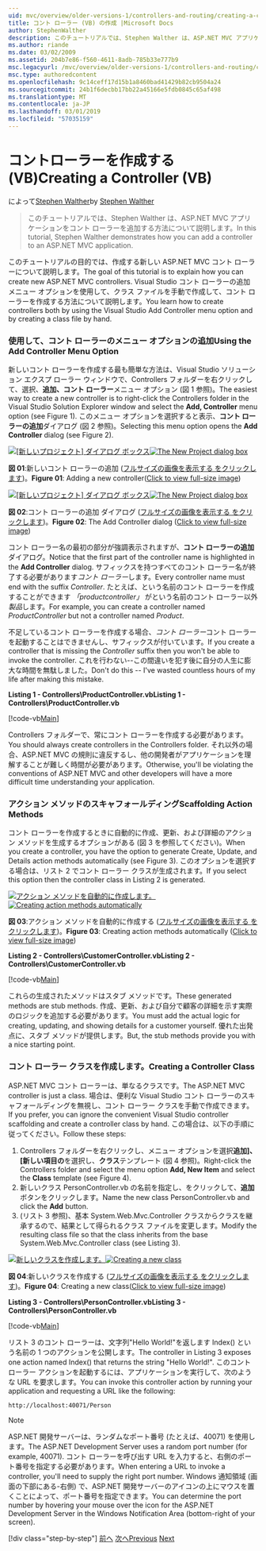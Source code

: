 ```yaml
---
uid: mvc/overview/older-versions-1/controllers-and-routing/creating-a-controller-vb
title: コント ローラー (VB) の作成 |Microsoft Docs
author: StephenWalther
description: このチュートリアルでは、Stephen Walther は、ASP.NET MVC アプリケーションをコント ローラーを追加する方法について説明します。
ms.author: riande
ms.date: 03/02/2009
ms.assetid: 204b7e86-f560-4611-8adb-785b33e777b9
msc.legacyurl: /mvc/overview/older-versions-1/controllers-and-routing/creating-a-controller-vb
msc.type: authoredcontent
ms.openlocfilehash: 9c14ceff17d15b1a8460bad41429b82cb9504a24
ms.sourcegitcommit: 24b1f6decbb17bb22a45166e5fdb0845c65af498
ms.translationtype: MT
ms.contentlocale: ja-JP
ms.lasthandoff: 03/01/2019
ms.locfileid: "57035159"
---
```

<a name="creating-a-controller-vb"></a><span data-ttu-id="e768a-103">コントローラーを作成する (VB)</span><span class="sxs-lookup"><span data-stu-id="e768a-103">Creating a Controller (VB)</span></span>
====================
<span data-ttu-id="e768a-104">によって[Stephen Walther](https://github.com/StephenWalther)</span><span class="sxs-lookup"><span data-stu-id="e768a-104">by [Stephen Walther](https://github.com/StephenWalther)</span></span>

> <span data-ttu-id="e768a-105">このチュートリアルでは、Stephen Walther は、ASP.NET MVC アプリケーションをコント ローラーを追加する方法について説明します。</span><span class="sxs-lookup"><span data-stu-id="e768a-105">In this tutorial, Stephen Walther demonstrates how you can add a controller to an ASP.NET MVC application.</span></span>


<span data-ttu-id="e768a-106">このチュートリアルの目的では、作成する新しい ASP.NET MVC コント ローラーについて説明します。</span><span class="sxs-lookup"><span data-stu-id="e768a-106">The goal of this tutorial is to explain how you can create new ASP.NET MVC controllers.</span></span> <span data-ttu-id="e768a-107">Visual Studio コント ローラーの追加 メニュー オプションを使用して、クラス ファイルを手動で作成して、コント ローラーを作成する方法について説明します。</span><span class="sxs-lookup"><span data-stu-id="e768a-107">You learn how to create controllers both by using the Visual Studio Add Controller menu option and by creating a class file by hand.</span></span>

### <a name="using-the-add-controller-menu-option"></a><span data-ttu-id="e768a-108">使用して、コント ローラーのメニュー オプションの追加</span><span class="sxs-lookup"><span data-stu-id="e768a-108">Using the Add Controller Menu Option</span></span>

<span data-ttu-id="e768a-109">新しいコント ローラーを作成する最も簡単な方法は、Visual Studio ソリューション エクスプ ローラー ウィンドウで、Controllers フォルダーを右クリックして、選択、**追加、コント ローラー**メニュー オプション (図 1 参照)。</span><span class="sxs-lookup"><span data-stu-id="e768a-109">The easiest way to create a new controller is to right-click the Controllers folder in the Visual Studio Solution Explorer window and select the **Add, Controller** menu option (see Figure 1).</span></span> <span data-ttu-id="e768a-110">このメニュー オプションを選択すると表示、**コント ローラーの追加**ダイアログ (図 2 参照)。</span><span class="sxs-lookup"><span data-stu-id="e768a-110">Selecting this menu option opens the **Add Controller** dialog (see Figure 2).</span></span>


<span data-ttu-id="e768a-111">[![[新しいプロジェクト] ダイアログ ボックス](creating-a-controller-vb/_static/image1.jpg)](creating-a-controller-vb/_static/image1.png)</span><span class="sxs-lookup"><span data-stu-id="e768a-111">[![The New Project dialog box](creating-a-controller-vb/_static/image1.jpg)](creating-a-controller-vb/_static/image1.png)</span></span>

<span data-ttu-id="e768a-112">**図 01**:新しいコント ローラーの追加 ([フルサイズの画像を表示する をクリックします](creating-a-controller-vb/_static/image2.png))。</span><span class="sxs-lookup"><span data-stu-id="e768a-112">**Figure 01**: Adding a new controller([Click to view full-size image](creating-a-controller-vb/_static/image2.png))</span></span>


<span data-ttu-id="e768a-113">[![[新しいプロジェクト] ダイアログ ボックス](creating-a-controller-vb/_static/image2.jpg)](creating-a-controller-vb/_static/image3.png)</span><span class="sxs-lookup"><span data-stu-id="e768a-113">[![The New Project dialog box](creating-a-controller-vb/_static/image2.jpg)](creating-a-controller-vb/_static/image3.png)</span></span>

<span data-ttu-id="e768a-114">**図 02**:コント ローラーの追加 ダイアログ ([フルサイズの画像を表示する をクリックします](creating-a-controller-vb/_static/image4.png))。</span><span class="sxs-lookup"><span data-stu-id="e768a-114">**Figure 02**: The Add Controller dialog ([Click to view full-size image](creating-a-controller-vb/_static/image4.png))</span></span>


<span data-ttu-id="e768a-115">コント ローラー名の最初の部分が強調表示されますが、**コント ローラーの追加**ダイアログ。</span><span class="sxs-lookup"><span data-stu-id="e768a-115">Notice that the first part of the controller name is highlighted in the **Add Controller** dialog.</span></span> <span data-ttu-id="e768a-116">サフィックスを持つすべてのコント ローラー名が終了する必要があります*コント ローラー*します。</span><span class="sxs-lookup"><span data-stu-id="e768a-116">Every controller name must end with the suffix *Controller*.</span></span> <span data-ttu-id="e768a-117">たとえば、という名前のコント ローラーを作成することができます *「productcontroller」* がという名前のコント ローラー以外*製品*します。</span><span class="sxs-lookup"><span data-stu-id="e768a-117">For example, you can create a controller named *ProductController* but not a controller named *Product*.</span></span>


<span data-ttu-id="e768a-118">不足しているコント ローラーを作成する場合、*コント ローラー*コント ローラーを起動することはできませんし、サフィックスが付いています。</span><span class="sxs-lookup"><span data-stu-id="e768a-118">If you create a controller that is missing the *Controller* suffix then you won't be able to invoke the controller.</span></span> <span data-ttu-id="e768a-119">これを行わない--この間違いを犯す後に自分の人生に膨大な時間を無駄しました。</span><span class="sxs-lookup"><span data-stu-id="e768a-119">Don't do this -- I've wasted countless hours of my life after making this mistake.</span></span>


<span data-ttu-id="e768a-120">**Listing 1 - Controllers\ProductController.vb**</span><span class="sxs-lookup"><span data-stu-id="e768a-120">**Listing 1 - Controllers\ProductController.vb**</span></span>

[!code-vb[Main](creating-a-controller-vb/samples/sample1.vb)]

<span data-ttu-id="e768a-121">Controllers フォルダーで、常にコント ローラーを作成する必要があります。</span><span class="sxs-lookup"><span data-stu-id="e768a-121">You should always create controllers in the Controllers folder.</span></span> <span data-ttu-id="e768a-122">それ以外の場合、ASP.NET MVC の規則に違反するし、他の開発者がアプリケーションを理解することが難しく時間が必要があります。</span><span class="sxs-lookup"><span data-stu-id="e768a-122">Otherwise, you'll be violating the conventions of ASP.NET MVC and other developers will have a more difficult time understanding your application.</span></span>

### <a name="scaffolding-action-methods"></a><span data-ttu-id="e768a-123">アクション メソッドのスキャフォールディング</span><span class="sxs-lookup"><span data-stu-id="e768a-123">Scaffolding Action Methods</span></span>

<span data-ttu-id="e768a-124">コント ローラーを作成するときに自動的に作成、更新、および詳細のアクション メソッドを生成するオプションがある (図 3 を参照してください)。</span><span class="sxs-lookup"><span data-stu-id="e768a-124">When you create a controller, you have the option to generate Create, Update, and Details action methods automatically (see Figure 3).</span></span> <span data-ttu-id="e768a-125">このオプションを選択する場合は、リスト 2 でコント ローラー クラスが生成されます。</span><span class="sxs-lookup"><span data-stu-id="e768a-125">If you select this option then the controller class in Listing 2 is generated.</span></span>


<span data-ttu-id="e768a-126">[![アクション メソッドを自動的に作成します。](creating-a-controller-vb/_static/image3.jpg)](creating-a-controller-vb/_static/image5.png)</span><span class="sxs-lookup"><span data-stu-id="e768a-126">[![Creating action methods automatically](creating-a-controller-vb/_static/image3.jpg)](creating-a-controller-vb/_static/image5.png)</span></span>

<span data-ttu-id="e768a-127">**図 03**:アクション メソッドを自動的に作成する ([フルサイズの画像を表示する をクリックします](creating-a-controller-vb/_static/image6.png))。</span><span class="sxs-lookup"><span data-stu-id="e768a-127">**Figure 03**: Creating action methods automatically ([Click to view full-size image](creating-a-controller-vb/_static/image6.png))</span></span>


<span data-ttu-id="e768a-128">**Listing 2 - Controllers\CustomerController.vb**</span><span class="sxs-lookup"><span data-stu-id="e768a-128">**Listing 2 - Controllers\CustomerController.vb**</span></span>

[!code-vb[Main](creating-a-controller-vb/samples/sample2.vb)]

<span data-ttu-id="e768a-129">これらの生成されたメソッドはスタブ メソッドです。</span><span class="sxs-lookup"><span data-stu-id="e768a-129">These generated methods are stub methods.</span></span> <span data-ttu-id="e768a-130">作成、更新、および自分で顧客の詳細を示す実際のロジックを追加する必要があります。</span><span class="sxs-lookup"><span data-stu-id="e768a-130">You must add the actual logic for creating, updating, and showing details for a customer yourself.</span></span> <span data-ttu-id="e768a-131">優れた出発点に、スタブ メソッドが提供します。</span><span class="sxs-lookup"><span data-stu-id="e768a-131">But, the stub methods provide you with a nice starting point.</span></span>

### <a name="creating-a-controller-class"></a><span data-ttu-id="e768a-132">コント ローラー クラスを作成します。</span><span class="sxs-lookup"><span data-stu-id="e768a-132">Creating a Controller Class</span></span>

<span data-ttu-id="e768a-133">ASP.NET MVC コント ローラーは、単なるクラスです。</span><span class="sxs-lookup"><span data-stu-id="e768a-133">The ASP.NET MVC controller is just a class.</span></span> <span data-ttu-id="e768a-134">場合は、便利な Visual Studio コント ローラーのスキャフォールディングを無視し、コント ローラー クラスを手動で作成できます。</span><span class="sxs-lookup"><span data-stu-id="e768a-134">If you prefer, you can ignore the convenient Visual Studio controller scaffolding and create a controller class by hand.</span></span> <span data-ttu-id="e768a-135">この場合は、以下の手順に従ってください。</span><span class="sxs-lookup"><span data-stu-id="e768a-135">Follow these steps:</span></span>

1. <span data-ttu-id="e768a-136">Controllers フォルダーを右クリックし、メニュー オプションを選択**追加]、[新しい項目の**を選択し、**クラス**テンプレート (図 4 参照)。</span><span class="sxs-lookup"><span data-stu-id="e768a-136">Right-click the Controllers folder and select the menu option **Add, New Item** and select the **Class** template (see Figure 4).</span></span>
2. <span data-ttu-id="e768a-137">新しいクラス PersonController.vb の名前を指定し、をクリックして、**追加**ボタンをクリックします。</span><span class="sxs-lookup"><span data-stu-id="e768a-137">Name the new class PersonController.vb and click the **Add** button.</span></span>
3. <span data-ttu-id="e768a-138">(リスト 3 参照)、基本 System.Web.Mvc.Controller クラスからクラスを継承するので、結果として得られるクラス ファイルを変更します。</span><span class="sxs-lookup"><span data-stu-id="e768a-138">Modify the resulting class file so that the class inherits from the base System.Web.Mvc.Controller class (see Listing 3).</span></span>


<span data-ttu-id="e768a-139">[![新しいクラスを作成します。](creating-a-controller-vb/_static/image4.jpg)](creating-a-controller-vb/_static/image7.png)</span><span class="sxs-lookup"><span data-stu-id="e768a-139">[![Creating a new class](creating-a-controller-vb/_static/image4.jpg)](creating-a-controller-vb/_static/image7.png)</span></span>

<span data-ttu-id="e768a-140">**図 04**:新しいクラスを作成する ([フルサイズの画像を表示する をクリックします](creating-a-controller-vb/_static/image8.png))。</span><span class="sxs-lookup"><span data-stu-id="e768a-140">**Figure 04**: Creating a new class([Click to view full-size image](creating-a-controller-vb/_static/image8.png))</span></span>


<span data-ttu-id="e768a-141">**Listing 3 - Controllers\PersonController.vb**</span><span class="sxs-lookup"><span data-stu-id="e768a-141">**Listing 3 - Controllers\PersonController.vb**</span></span>

[!code-vb[Main](creating-a-controller-vb/samples/sample3.vb)]

<span data-ttu-id="e768a-142">リスト 3 のコント ローラーは、文字列"Hello World!"を返します Index() という名前の 1 つのアクションを公開します。</span><span class="sxs-lookup"><span data-stu-id="e768a-142">The controller in Listing 3 exposes one action named Index() that returns the string "Hello World!".</span></span> <span data-ttu-id="e768a-143">このコント ローラー アクションを起動するには、アプリケーションを実行して、次のような URL を要求します。</span><span class="sxs-lookup"><span data-stu-id="e768a-143">You can invoke this controller action by running your application and requesting a URL like the following:</span></span>

`http://localhost:40071/Person`

> [!NOTE]
> 
> <span data-ttu-id="e768a-144">ASP.NET 開発サーバーは、ランダムなポート番号 (たとえば、40071) を使用します。</span><span class="sxs-lookup"><span data-stu-id="e768a-144">The ASP.NET Development Server uses a random port number (for example, 40071).</span></span> <span data-ttu-id="e768a-145">コント ローラーを呼び出す URL を入力すると、右側のポート番号を指定する必要があります。</span><span class="sxs-lookup"><span data-stu-id="e768a-145">When entering a URL to invoke a controller, you'll need to supply the right port number.</span></span> <span data-ttu-id="e768a-146">Windows 通知領域 (画面の下部にある-右側) で、ASP.NET 開発サーバーのアイコンの上にマウスを置くことによって、ポート番号を指定できます。</span><span class="sxs-lookup"><span data-stu-id="e768a-146">You can determine the port number by hovering your mouse over the icon for the ASP.NET Development Server in the Windows Notification Area (bottom-right of your screen).</span></span>
> 
> [!div class="step-by-step"]
> <span data-ttu-id="e768a-147">[前へ](adding-dynamic-content-to-a-cached-page-vb.md)
> [次へ](creating-an-action-vb.md)</span><span class="sxs-lookup"><span data-stu-id="e768a-147">[Previous](adding-dynamic-content-to-a-cached-page-vb.md)
[Next](creating-an-action-vb.md)</span></span>
